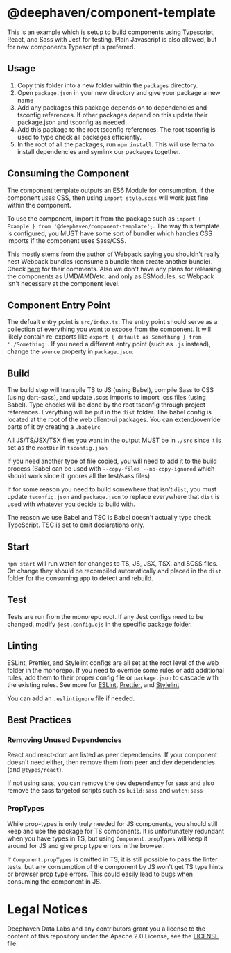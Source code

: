 # @deephaven/component-template

This is an example which is setup to build components using Typescript, React, and Sass with Jest for testing. Plain Javascript is also allowed, but for new components Typescript is preferred.

## Usage

1. Copy this folder into a new folder within the `packages` directory.
1. Open `package.json` in your new directory and give your package a new name
1. Add any packages this package depends on to dependencies and tsconfig references. If other packages depend on this update their package.json and tsconfig as needed.
1. Add this package to the root tsconfig references. The root tsconfig is used to type check all packages efficiently.
1. In the root of all the packages, run `npm install`. This will use lerna to install dependencies and symlink our packages together.

## Consuming the Component

The component template outputs an ES6 Module for consumption. If the component uses CSS, then using `import style.scss` will work just fine within the component.

To use the component, import it from the package such as `import { Example } from '@deephaven/component-template';`.
The way this template is configured, you MUST have some sort of bundler which handles CSS imports if the component uses Sass/CSS.

This mostly stems from the author of Webpack saying you shouldn't really nest Webpack bundles (consume a bundle then create another bundle). Check [here](https://github.com/webpack/webpack/issues/11277#issuecomment-670850832) for their comments. Also we don't have any plans for releasing the components as UMD/AMD/etc. and only as ESModules, so Webpack isn't necessary at the component level.

## Component Entry Point

The defualt entry point is `src/index.ts`. The entry point should serve as a collection of everything you want to expose from the component. It will likely contain re-exports like `export { default as Something } from './Something'`. If you need a different entry point (such as `.js` instead), change the `source` property in `package.json`.

## Build

The build step will transpile TS to JS (using Babel), compile Sass to CSS (using dart-sass), and update .scss imports to import .css files (using Babel). Type checks will be done by the root tsconfig through project references. Everything will be put in the `dist` folder. The babel config is located at the root of the web client-ui packages. You can extend/override parts of it by creating a `.babelrc`

All JS/TS/JSX/TSX files you want in the output MUST be in `./src` since it is set as the `rootDir` in `tsconfig.json`

If you need another type of file copied, you will need to add it to the build process (Babel can be used with `--copy-files --no-copy-ignored` which should work since it ignores all the test/sass files)

If for some reason you need to build somewhere that isn't `dist`, you must update `tsconfig.json` and `package.json` to replace everywhere that `dist` is used with whatever you decide to build with.

The reason we use Babel and TSC is Babel doesn't actually type check TypeScript. TSC is set to emit declarations only.

## Start

`npm start` will run watch for changes to TS, JS, JSX, TSX, and SCSS files. On change they should be recompiled automatically and placed in the `dist` folder for the consuming app to detect and rebuild.

## Test

Tests are run from the monorepo root. If any Jest configs need to be changed, modify `jest.config.cjs` in the specific package folder.

## Linting

ESLint, Prettier, and Stylelint configs are all set at the root level of the web folder in the monorepo. If you need to override some rules or add additional rules, add them to their proper config file or `package.json` to cascade with the existing rules. See more for [ESLint](https://eslint.org/docs/user-guide/configuring/configuration-files#cascading-and-hierarchy), [Prettier](https://prettier.io/docs/en/configuration.html), and [Stylelint](https://stylelint.io/user-guide/configure)

You can add an `.eslintignore` file if needed.

## Best Practices

### Removing Unused Dependencies

React and react-dom are listed as peer dependencies. If your component doesn't need either, then remove them from peer and dev dependencies (and `@types/react`).

If not using sass, you can remove the dev dependency for sass and also remove the sass targeted scripts such as `build:sass` and `watch:sass`

### PropTypes

While prop-types is only truly needed for JS components, you should still keep and use the package for TS components.
It is unfortunately redundant when you have types in TS, but using `Component.propTypes` will keep it around for JS and give prop type errors in the browser.

If `Component.propTypes` is omitted in TS, it is still possible to pass the linter tests, but any consumption of the component by JS won't get TS type hints or browser prop type errors. This could easily lead to bugs when consuming the component in JS.

# Legal Notices

Deephaven Data Labs and any contributors grant you a license to the content of this repository under the Apache 2.0 License, see the [LICENSE](../../LICENSE) file.
